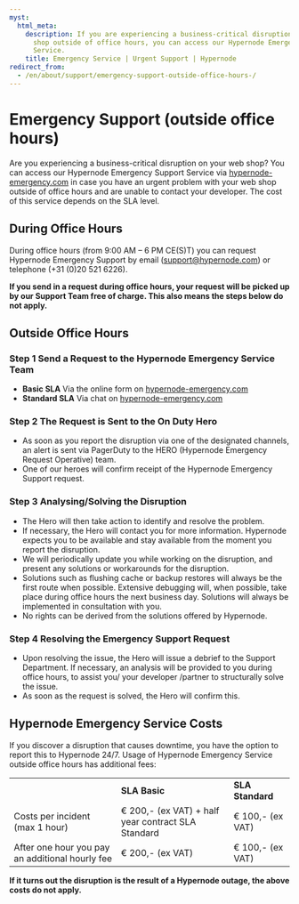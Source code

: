 ```yaml
---
myst:
  html_meta:
    description: If you are experiencing a business-critical disruption on your web
      shop outside of office hours, you can access our Hypernode Emergency Support
      Service.
    title: Emergency Service | Urgent Support | Hypernode
redirect_from:
  - /en/about/support/emergency-support-outside-office-hours-/
---
```


<!-- source: https://support.hypernode.com/en/about/support/emergency-support-outside-office-hours-/ -->

# Emergency Support (outside office hours)

Are you experiencing a business-critical disruption on your web shop? You can access our Hypernode Emergency Support Service via [hypernode-emergency.com](http://hypernode-emergency.com) in case you have an urgent problem with your web shop outside of office hours and are unable to contact your developer. The cost of this service depends on the SLA level.

## During Office Hours

During office hours (from 9:00 AM – 6 PM CE(S)T) you can request Hypernode Emergency Support by email (support@hypernode.com) or telephone (+31 (0)20 521 6226).

**If you send in a request during office hours, your request will be picked up by our Support Team free of charge. This also means the steps below do not apply.**

## Outside Office Hours

### Step 1 Send a Request to the Hypernode Emergency Service Team

- **Basic SLA** Via the online form on [hypernode-emergency.com](http://hypernode-emergency.com)
- **Standard SLA** Via chat on [hypernode-emergency.com](http://hypernode-emergency.com)

### Step 2 The Request is Sent to the On Duty Hero

- As soon as you report the disruption via one of the designated channels, an alert is sent via PagerDuty to the HERO (Hypernode Emergency Request Operative) team.
- One of our heroes will confirm receipt of the Hypernode Emergency Support request.

### Step 3 Analysing/Solving the Disruption

- The Hero will then take action to identify and resolve the problem.
- If necessary, the Hero will contact you for more information. Hypernode expects you to be available and stay available from the moment you report the disruption.
- We will periodically update you while working on the disruption, and present any solutions or workarounds for the disruption.
- Solutions such as flushing cache or backup restores will always be the first route when possible. Extensive debugging will, when possible, take place during office hours the next business day. Solutions will always be implemented in consultation with you.
- No rights can be derived from the solutions offered by Hypernode.

### Step 4 Resolving the Emergency Support Request

- Upon resolving the issue, the Hero will issue a debrief to the Support Department. If necessary, an analysis will be provided to you during office hours, to assist you/ your developer /partner to structurally solve the issue.
- As soon as the request is solved, the Hero will confirm this.

## Hypernode Emergency Service Costs

If you discover a disruption that causes downtime, you have the option to report this to Hypernode 24/7. Usage of Hypernode Emergency Service outside office hours has additional fees:

|                                                 |                                                    |                  |
| ----------------------------------------------- | -------------------------------------------------- | ---------------- |
|                                                 | **SLA Basic**                                      | **SLA Standard** |
| Costs per incident (max 1 hour)                 | € 200,- (ex VAT) + half year contract SLA Standard | € 100,- (ex VAT) |
| After one hour you pay an additional hourly fee | € 200,- (ex VAT)                                   | € 100,- (ex VAT) |

**If it turns out the disruption is the result of a Hypernode outage, the above costs do not apply.**
